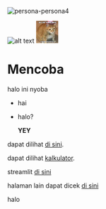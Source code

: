 ![persona-persona4](https://github.com/ardinadnn/coba/assets/87525325/279e0d61-2aa1-42b2-8b91-ed24428a9a5d)

 <img src="https://github.com/ardinadnn/coba/assets/87525325/279e0d61-2aa1-42b2-8b91-ed24428a9a5d" alt="alt text" width="50" height="whatever">
<img src="img/stiker2.jpg"" alt="alt text" width="50" height="whatever">

# Mencoba
halo ini nyoba

- hai
- halo?

  **YEY**

  
dapat dilihat [di sini](https://drive.google.com/drive/folders/1KRN99vy-5mSLKYYqaezAN6iRh3qdN9Dq?usp=sharing).

dapat dilihat [kalkulator]([cobaFolder]).

streamlit [di sini](https://ardinadnn-bikesharing.streamlit.app/)

halaman lain dapat dicek [di sini](halamanlain.md)


halo
